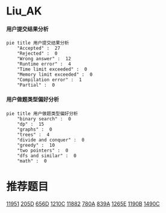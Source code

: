 # Liu_AK

<!-- tabs:start -->



#### **用户提交结果分析**

```mermaid
pie title 用户提交结果分析
    "Accepted" :  27
    "Rejected" :  0
    "Wrong answer" :  12
    "Runtime error" :  4
    "Time limit exceeded" :  0
    "Memory limit exceeded" :  0
    "Compilation error" :  1
    "Partial" :  0
```

#### **用户做题类型偏好分析**

```mermaid
pie title 用户做题类型偏好分析
    "binary search" :  0
    "dp" :  15
    "graphs" :  0
    "trees" :  4
    "divide and conquer" :  0
    "greedy" :  10
    "two pointers" :  0
    "dfs and similar" :  0
    "math" :  0
```



<!-- tabs:end -->
# 推荐题目
[11951](https://codeforces.com/contest/1195/problem/1)
[205D](https://codeforces.com/contest/205/problem/D)
[656D](https://codeforces.com/contest/656/problem/D)
[1210C](https://codeforces.com/contest/1210/problem/C)
[11882](https://codeforces.com/contest/1188/problem/2)
[780A](https://codeforces.com/contest/780/problem/A)
[839A](https://codeforces.com/contest/839/problem/A)
[1265E](https://codeforces.com/contest/1265/problem/E)
[1190B](https://codeforces.com/contest/1190/problem/B)
[1490C](https://codeforces.com/contest/1490/problem/C)
